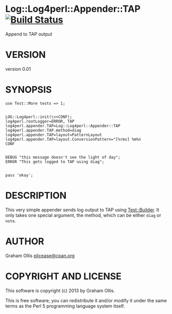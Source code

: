# Log::Log4perl::Appender::TAP [![Build Status](https://secure.travis-ci.org/plicease/Log-Log4perl-Appender-TAP.png)](http://travis-ci.org/plicease/Log-Log4perl-Appender-TAP)

Append to TAP output

# VERSION

version 0.01

# SYNOPSIS

    use Test::More tests => 1;
    

    LOG::Log4perl::init(\<<CONF);
    log4perl.rootLogger=ERROR, TAP
    log4perl.appender.TAP=Log::Log4perl::Appender::TAP
    log4perl.appender.TAP.method=diag
    log4perl.appender.TAP=layout=PatternLayout
    log4perl.appender.TAP=layout.ConversionPattern="[%rms] %m%n
    CONF
    

    DEBUG "this message doesn't see the light of day";
    ERROR "This gets logged to TAP using diag";
    

    pass 'okay';

# DESCRIPTION

This very simple appender sends log output to TAP using
[Test::Builder](http://search.cpan.org/perldoc?Test::Builder).  It only takes one special argument,
the method, which can be either `diag` or `note`.

# AUTHOR

Graham Ollis <plicease@cpan.org>

# COPYRIGHT AND LICENSE

This software is copyright (c) 2013 by Graham Ollis.

This is free software; you can redistribute it and/or modify it under
the same terms as the Perl 5 programming language system itself.
